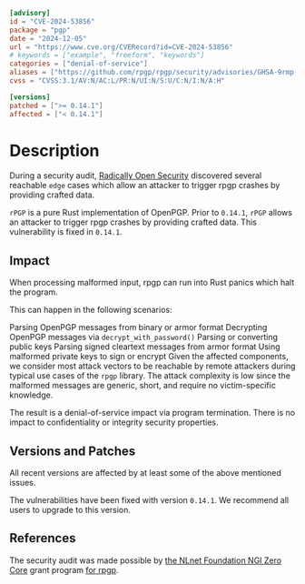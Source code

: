 ```toml
[advisory]
id = "CVE-2024-53856"
package = "pgp"
date = "2024-12-05"
url = "https://www.cve.org/CVERecord?id=CVE-2024-53856"
# keywords = ["example", "freeform", "keywords"]
categories = ["denial-of-service"]
aliases = ["https://github.com/rpgp/rpgp/security/advisories/GHSA-9rmp-2568-59rv"]
cvss = "CVSS:3.1/AV:N/AC:L/PR:N/UI:N/S:U/C:N/I:N/A:H"

[versions]
patched = [">= 0.14.1"]
affected = ["< 0.14.1"]
```

# Description

During a security audit, [Radically Open Security](https://www.radicallyopensecurity.com/) discovered several reachable `edge` cases which allow an attacker to trigger rpgp crashes by providing crafted data.

`rPGP` is a pure Rust implementation of OpenPGP. Prior to `0.14.1`, `rPGP` allows an attacker to trigger rpgp crashes by providing crafted data. This vulnerability is fixed in `0.14.1`.

## Impact 

When processing malformed input, rpgp can run into Rust panics which halt the program.

This can happen in the following scenarios:

Parsing OpenPGP messages from binary or armor format
Decrypting OpenPGP messages via `decrypt_with_password()`
Parsing or converting public keys
Parsing signed cleartext messages from armor format
Using malformed private keys to sign or encrypt
Given the affected components, we consider most attack vectors to be reachable by remote attackers during typical use cases of the `rpgp` library. The attack complexity is low since the malformed messages are generic, short, and require no victim-specific knowledge.

The result is a denial-of-service impact via program termination. There is no impact to confidentiality or integrity security properties.

## Versions and Patches

All recent versions are affected by at least some of the above mentioned issues.

The vulnerabilities have been fixed with version `0.14.1`. We recommend all users to upgrade to this version.

## References

The security audit was made possible by [the NLnet Foundation NGI Zero Core](https://nlnet.nl/core/) grant program [for rpgp](https://nlnet.nl/project/rPGP-cryptorefresh/).